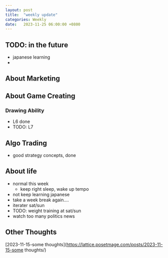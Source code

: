 ```yaml
---
layout: post
title:  "weekly update"
categories: Weekly
date:   2023-11-25 06:00:00 +0800
---
```


## TODO: in the future
* japanese learning
* 


## About Marketing

## About Game Creating

### Drawing Ability
* L6 done
* TODO: L7

## Algo Trading
* good strategy concepts, done

## About life
* normal this week 
  * keep right sleep, wake up tempo
* not keep learning japanese
* take a week break again....
* iterater sat/sun
* TODO: weight training at sat/sun
* watch too many politics news

## Other Thoughts

[2023-11-15-some thoughts](https://lattice.posetmage.com/posts/2023-11-15-some thoughts/)